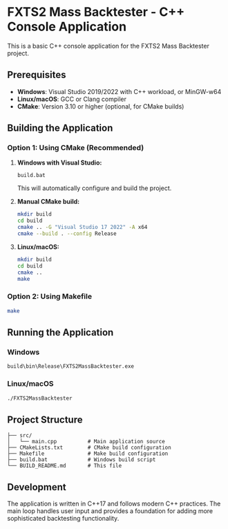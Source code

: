 # FXTS2 Mass Backtester - C++ Console Application

This is a basic C++ console application for the FXTS2 Mass Backtester project.

## Prerequisites

- **Windows**: Visual Studio 2019/2022 with C++ workload, or MinGW-w64
- **Linux/macOS**: GCC or Clang compiler
- **CMake**: Version 3.10 or higher (optional, for CMake builds)

## Building the Application

### Option 1: Using CMake (Recommended)

1. **Windows with Visual Studio:**
   ```batch
   build.bat
   ```
   This will automatically configure and build the project.

2. **Manual CMake build:**
   ```bash
   mkdir build
   cd build
   cmake .. -G "Visual Studio 17 2022" -A x64
   cmake --build . --config Release
   ```

3. **Linux/macOS:**
   ```bash
   mkdir build
   cd build
   cmake ..
   make
   ```

### Option 2: Using Makefile

```bash
make
```

## Running the Application

### Windows
```batch
build\bin\Release\FXTS2MassBacktester.exe
```

### Linux/macOS
```bash
./FXTS2MassBacktester
```

## Project Structure

```
├── src/
│   └── main.cpp          # Main application source
├── CMakeLists.txt        # CMake build configuration
├── Makefile              # Make build configuration
├── build.bat             # Windows build script
└── BUILD_README.md       # This file
```

## Development

The application is written in C++17 and follows modern C++ practices. The main loop handles user input and provides a foundation for adding more sophisticated backtesting functionality.
